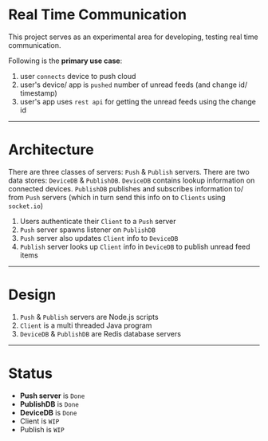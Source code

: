 Real Time Communication
=======================
This project serves as an experimental area for developing, testing real time communication.

Following is the **primary use case**:

1. user `connects` device to push cloud
1. user's device/ app is `pushed` number of unread feeds (and change id/ timestamp)
1. user's app uses `rest api` for getting the unread feeds using the change id

----
Architecture
============
There are three classes of servers: `Push` & `Publish` servers. There are two data stores: `DeviceDB` & `PublishDB`. `DeviceDB` contains lookup information on connected devices. `PublishDB` publishes and subscribes information to/ from `Push` servers (which in turn send this info on to `Clients` using `socket.io`)

1. Users authenticate their `Client` to a `Push` server
1. `Push` server spawns listener on `PublishDB`
1. `Push` server also updates `Client` info to `DeviceDB`
1. `Publish` server looks up `Client` info in `DeviceDB` to publish unread feed items

----
Design
======

1. `Push` & `Publish` servers are Node.js scripts
1. `Client` is a multi threaded Java program
1. `DeviceDB` & `PublishDB` are Redis database servers

----
Status
======

* **Push server** is `Done`
* **PublishDB** is `Done`
* **DeviceDB** is `Done`
* Client is `WIP`
* Publish is `WIP`
